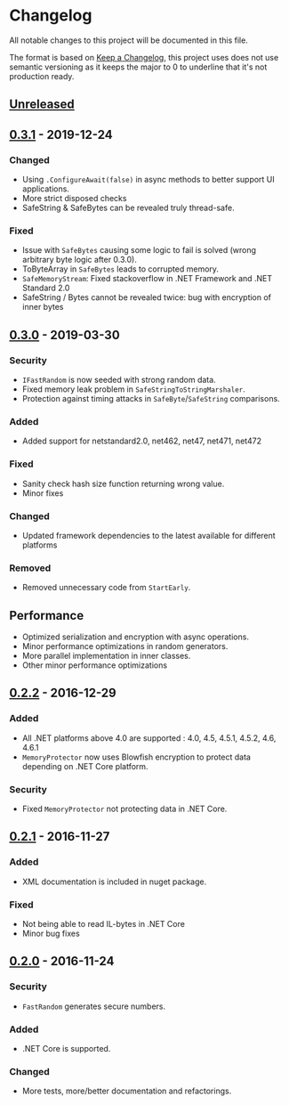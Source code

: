 ﻿# Changelog
All notable changes to this project will be documented in this file.

The format is based on [Keep a Changelog](https://keepachangelog.com/en/1.0.0/),
this project uses does not use semantic versioning as it keeps the major to 0 to underline that it's not production ready.

## [Unreleased]


## [0.3.1] - 2019-12-24
### Changed
- Using `.ConfigureAwait(false)` in async methods to better support UI applications.
- More strict disposed checks
- SafeString & SafeBytes can be revealed truly thread-safe.

### Fixed
- Issue with `SafeBytes` causing some logic to fail is solved (wrong arbitrary byte logic after 0.3.0).
- ToByteArray in `SafeBytes` leads to corrupted memory.
- `SafeMemoryStream`: Fixed stackoverflow in .NET Framework and .NET Standard 2.0
- SafeString / Bytes cannot be revealed twice: bug with encryption of inner bytes

## [0.3.0] - 2019-03-30
### Security
- `IFastRandom` is now seeded with strong random data.
- Fixed memory leak problem in `SafeStringToStringMarshaler`.
- Protection against timing attacks in `SafeByte`/`SafeString` comparisons.

### Added
- Added support for netstandard2.0, net462, net47, net471, net472

### Fixed
- Sanity check hash size function returning wrong value.
- Minor fixes

### Changed
- Updated framework dependencies to the latest available for different platforms

### Removed
- Removed unnecessary code from `StartEarly`.

## Performance
- Optimized serialization and encryption with async operations.
- Minor performance optimizations in random generators.
- More parallel implementation in inner classes.
- Other minor performance optimizations

## [0.2.2] - 2016-12-29
### Added
- All .NET platforms above 4.0 are supported : 4.0, 4.5, 4.5.1, 4.5.2, 4.6, 4.6.1
- `MemoryProtector` now uses Blowfish encryption to protect data depending on .NET Core platform.

### Security
- Fixed `MemoryProtector` not protecting data in .NET Core.

## [0.2.1] - 2016-11-27
### Added
  - XML documentation is included in nuget package.

### Fixed
  - Not being able to read IL-bytes in .NET Core
  - Minor bug fixes

## [0.2.0] - 2016-11-24
### Security
- `FastRandom` generates secure numbers.

### Added
- .NET Core is supported.

### Changed
- More tests, more/better documentation and refactorings.

[Unreleased]: https://github.com/undergroundwires/SafeOrbit/compare/0.3.1...HEAD
[0.3.1]: https://github.com/undergroundwires/SafeOrbit/compare/0.3.1...0.3.0
[0.3.0]: https://github.com/undergroundwires/SafeOrbit/compare/0.2.2...0.3.0
[0.2.2]: https://github.com/undergroundwires/SafeOrbit/compare/0.2.1...0.2.2
[0.2.1]: https://github.com/undergroundwires/SafeOrbit/compare/0.2.0...0.2.1
[0.2.0]: https://github.com/undergroundwires/SafeOrbit/releases/tag/0.2
